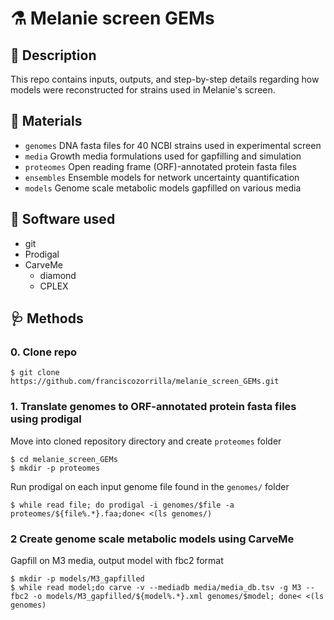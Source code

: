 # ⚗️ Melanie screen GEMs

## 📕 Description

This repo contains inputs, outputs, and step-by-step details regarding how models were reconstructed for strains used in Melanie's screen.

## 🧱 Materials

* `genomes` DNA fasta files for 40 NCBI strains used in experimental screen
* `media` Growth media formulations used for gapfilling and simulation
* `proteomes` Open reading frame (ORF)-annotated protein fasta files
* `ensembles` Ensemble models for network uncertainty quantification
* `models` Genome scale metabolic models gapfilled on various media

## 🐪 Software used

* git
* Prodigal
* CarveMe
   * diamond
   * CPLEX

## 🩺 Methods

### 0. Clone repo

```
$ git clone https://github.com/franciscozorrilla/melanie_screen_GEMs.git
```

### 1. Translate genomes to ORF-annotated protein fasta files using prodigal

Move into cloned repository directory and create `proteomes` folder

```
$ cd melanie_screen_GEMs
$ mkdir -p proteomes
```

Run prodigal on each input genome file found in the `genomes/` folder

```
$ while read file; do prodigal -i genomes/$file -a proteomes/${file%.*}.faa;done< <(ls genomes/)
```

### 2 Create genome scale metabolic models using CarveMe 

Gapfill on M3 media, output model with fbc2 format

```
$ mkdir -p models/M3_gapfilled
$ while read model;do carve -v --mediadb media/media_db.tsv -g M3 --fbc2 -o models/M3_gapfilled/${model%.*}.xml genomes/$model; done< <(ls genomes)
```
